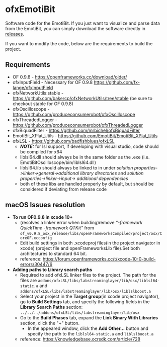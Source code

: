 # ofxEmotiBit
Software code for the EmotiBit. 
If you just want to visualize and parse data from the EmotiBit, you can simply download the software directly in [releases](https://github.com/EmotiBit/ofxEmotiBit/releases).

If you want to modify the code, below are the requirements to build the project.  

## Requirements
- OF 0.9.8 - https://openframeworks.cc/download/older/
- ofxInputField - Necessary for OF 0.9.8 https://github.com/fx-lange/ofxInputField
- ofxNetworkUtils:stable - https://github.com/bakercp/ofxNetworkUtils/tree/stable (be sure to checkout stable for OF 0.9.8)
- ofxOscilloscope - https://github.com/produceconsumerobot/ofxOscilloscope
- ofxThreadedLogger - https://github.com/produceconsumerobot/ofxThreadedLogger
- ofxBiquadFilter - https://github.com/mrbichel/ofxBiquadFilter
- EmotiBit_XPlat_Utils - https://github.com/EmotiBit/EmotiBit_XPlat_Utils
- ofxLSL - https://github.com/badfishblues/ofxLSL
  - _**NOTE:**_ for lsl support, if developing with visual studio, code should be compiled for x64
  - liblsl64.dll should always be in the same folder as the .exe (i.e. EmotiBitOscilloscope/bin/liblsl64.dll)
  - liblsl64.lib should always be linked to in under _solution properties->linker->general->additional library directories_ and _solution properties->linker->input-> additional dependencies_
  - both of these libs are handled properly by default, but should be considered if deviating from release code

## macOS Issues resolution
- **To run OF0.9.8 in xcode 10+**
  - (resolves a linker error when building)remove _“-framework QuickTime -framework QTKit”_ from `of_v0.9.8_osx_release/libs/openFrameworksCompiled/project/osx/CoreOF.xcconfig`
  - Edit build settings in both .xcodeproj files(in the project navigator in xcode) (project file and openFrameworksLib file).Set both architectures to standard 64 bit.
  - reference: https://forum.openframeworks.cc/t/xcode-10-0-build-errors/30447/6
- **Adding paths to Library search paths**
  - Required to add ofxLSL linker files to the project. The path for the files are `addons/ofxLSL/libs/labstreaminglayer/lib/osx/liblsl64-static.a` and `addons/ofxLSL/libs/labstreaminglayer/lib/osx/liblslboost.a`
  - Select your project in the **Target group**(in xcode project navigator), go to **Build Settings** tab, and specify the following fields in the **Library Search Paths** section: `../../../addons/ofxLSL/libs/labstreaminglayer/lib/osx`
  - Go to the **Build Phases** tab, expand the **Link Binary With Libraries** section, click the "+" button.
    - In the appeared window, click the **Add Other...** button and specify the path to the `liblsl64-static.a` and `liblslboost.a`
  - reference: https://knowledgebase.ocrsdk.com/article/728
